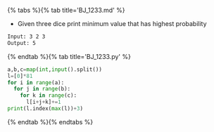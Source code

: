 {% tabs %}{% tab title='BJ_1233.md' %}

* Given three dice print minimum value that has highest probability

```txt
Input: 3 2 3
Output: 5
```

{% endtab %}{% tab title='BJ_1233.py' %}

```py
a,b,c=map(int,input().split())
l=[0]*81
for i in range(a):
  for j in range(b):
    for k in range(c):
      l[i+j+k]+=1
print(l.index(max(l))+3)
```

{% endtab %}{% endtabs %}
